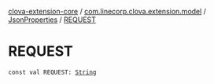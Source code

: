[clova-extension-core](../../index.md) / [com.linecorp.clova.extension.model](../index.md) / [JsonProperties](index.md) / [REQUEST](./-r-e-q-u-e-s-t.md)

# REQUEST

`const val REQUEST: `[`String`](https://kotlinlang.org/api/latest/jvm/stdlib/kotlin/-string/index.html)